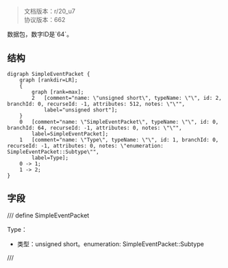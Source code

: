 # <!-- md:samp SimpleEventPacket -->

> 文档版本：r/20_u7<br/>协议版本：662

<!-- md:samp SimpleEventPacket -->数据包，数字ID是`64`。

## 结构

```viz
digraph SimpleEventPacket {
	graph [rankdir=LR];
	{
		graph [rank=max];
		2	[comment="name: \"unsigned short\", typeName: \"\", id: 2, branchId: 0, recurseId: -1, attributes: 512, notes: \"\"",
			label="unsigned short"];
	}
	0	[comment="name: \"SimpleEventPacket\", typeName: \"\", id: 0, branchId: 64, recurseId: -1, attributes: 0, notes: \"\"",
		label=SimpleEventPacket];
	1	[comment="name: \"Type\", typeName: \"\", id: 1, branchId: 0, recurseId: -1, attributes: 0, notes: \"enumeration: SimpleEventPacket::Subtype\"",
		label=Type];
	0 -> 1;
	1 -> 2;
}

```

## 字段

/// define
SimpleEventPacket

Type：<!-- md:samp unsigned short -->

- 类型：unsigned short。enumeration: SimpleEventPacket::Subtype


///
